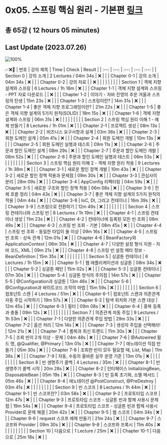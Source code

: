 # 0x05. 스프링 핵심 원리 - 기본편 [링크](https://www.inflearn.com/course/%EC%8A%A4%ED%94%84%EB%A7%81-%ED%95%B5%EC%8B%AC-%EC%9B%90%EB%A6%AC-%EA%B8%B0%EB%B3%B8%ED%8E%B8)

## 총 65강 ( 12 hours 05 minutes)
    
## Last Update (2023.07.26)    

![100%](https://progress-bar.dev/0/?scale=65&title=progress&width=500&color=babaca&suffix=/65)

✅❌:hammer:
| 번호 | 강의 제목 | Time | Check | Result |
| :--: | :--: | :--: | :--: | :--: |
| Section 0 | 강의 소개 | 2 Lectures / 04m 34s | ❌ |  |
| Chapter 0-1 | 강의 소개 | 04m 34s | ❌ | |
| Chapter 0-2 | 강의 자료 | | ❌ | |
| | | | | |
| Section 1 | 객체 지향 설계와 스프링 | 6 Lectures / 1h 16m | ❌ | |
| Chapter 1-1 | 객체 지향 설계와 스프링 - PPT 자료 다운로드 |  | ❌ | | 
| Chapter 1-2 | 이야기 - 자바 진영의 추운 겨울과 스프링의 탄생 | 15m 23s | ❌ | |
| Chapter 1-3 | 스프링이란? | 14m 31s | ❌ | | 
| Chapter 1-4 | 좋은 객체 지향 프로그래밍이란? | 21m 22s | ❌ | |
| Chapter 1-5 | 좋은 객체 지향 설계의 5가지 원칙(SOLID) | 18m 15s | ❌ | |
| Chapter 1-6 | 객체 지향 설계와 스프링 | 06m 31s | ❌ | | 
| | | | | |
| Section 2 | 스프링 핵심 원리 이해 1 - 예제 만들기 | 8 Lectures / 1h 01m | ❌ | |
| Chapter 2-1 | 프로젝트 생성 | 08m 13s | ❌ | | 
| Chapter 2-2 | 비즈니스 요구사항과 설계 | 03m 38s | ❌ | |
| Chapter 2-3 | 회원 도메인 설계 | 05m 41s | ❌ | | 
| Chapter 2-4 | 회원 도메인 개발 | 10m 13s | ❌ | | 
| Chapter 2-5 | 회원 도메인 실행과 테스트 | 09m 11s | ❌ | | 
| Chapter 2-6 | 주문과 할인 도메인 설계 | 08m 29s | ❌ | | 
| Chapter 2-7 | 주문과 할인 도메인 개발 | 08m 52s | ❌ | |
| Chapter 2-8 | 주문과 할인 도메인 실행과 테스트 | 06m 53s | ❌ | | 
| | | | | |
| Section 3 | 스프링 핵심 원리 이해 2 - 객체 지향 원리 적용 | 9 Lectures / 1h 38m | ❌ | |
| Chapter 3-1 | 새로운 할인 정책 개발 | 10m 43s | ❌ | | 
| Chapter 3-2 | 새로운 할인 정책 적용과 문제점 | 09m 30s | ❌ | |
| Chapter 3-3 | 관심사의 분리 | 28m 09s | ❌ | | 
| Chapter 3-4 | AppConfig 리팩터링 | 04m 59s | ❌ | | 
| Chapter 3-5 | 새로운 구조와 할인 정책 적용 | 06m 08s | ❌ | | 
| Chapter 3-6 | 전체 흐름 정리 | 04m 43s | ❌ | | 
| Chapter 3-7 | 좋은 객체 지향 설계의 5가지 원칙의 적용 | 04m 44s | ❌ | |
| Chapter 3-8 | IoC, DI, 그리고 컨테이너 | 16m 39s | ❌ | | 
| Chapter 3-9 | 스프링으로 전환하기 | 12m 49s | ❌ | | 
| | | | | |
| Section 4 | 스프링 컨테이너와 스프링 빈 | 8 Lectures / 1h 19m | ❌ | | 
| Chapter 4-1 | 스프링 컨테이너 생성 | 11m 23s | ❌ | | 
| Chapter 4-2 | 컨테이너에 등록된 모든 빈 조회 | 06m 49s | ❌ | | 
| Chapter 4-3 | 스프링 빈 조회 - 기본 | 08m 45s | ❌ | | 
| Chapter 4-4 | 스프링 빈 조회 - 동일한 타입이 둘 이상 | 09m 16s | ❌ | | 
| Chapter 4-5 | 스프링 빈 조회 - 상속 관계 | 12m 01s | ❌ | | 
| Chapter 4-6 | BeanFactory와 ApplicationContext | 06m 30s | ❌ | | 
| Chapter 4-7 | 다양한 설정 형식 지원 - 자바 코드, XML | 09m 21s | ❌ | | 
| Chapter 4-8 | 스프링 빈 설정 메타 정보 - BeanDefinition | 15m 35s | ❌ | | 
| | | | | |
| Section 5 | 싱글톤 컨테이너 | 6 Lectures / 1h 15m | ❌ | | 
| Chapter 5-1 | 웹 애플리케이션과 싱글톤 | 08m 34s | ❌ | | 
| Chapter 5-2 | 싱글톤 패턴 | 15m 02s | ❌ | | 
| Chapter 5-3 | 싱글톤 컨테이너 | 07m 30s | ❌ | | 
| Chapter 5-4 | 싱글톤 방식의 주의점 | 14m 57s | ❌ | | 
| Chapter 5-5 | @Configuration과 싱글톤 | 13m 46s | ❌ | | 
| Chapter 5-6 | @Configuration과 바이트코드 조작의 마법 | 15m 59s | ❌ | | 
| | | | | |
| Section 6 | 컴포넌트 스캔 | 4 Lectures / 51m | ❌ | | 
| Chapter 6-1 | 컴포넌트 스캔과 의존관계 자동 주입 시작하기 | 19m 57s | ❌ | | 
| Chapter 6-2 | 탐색 위치와 기본 스캔 대상 | 12m 45s | ❌ | | 
| Chapter 6-3 | 필터 | 09m 08s | ❌ | | 
| Chapter 6-4 | 중복 등록과 충돌 | 09m 12s | ❌ | | 
| | | | | |
| Section 7 | 의존관계 자동 주입 | 9 Lectures / 1h 53m | ❌ | | 
| Chapter 7-1 | 다양한 의존관계 주입 방법 | 29m 33s | ❌ | | 
| Chapter 7-2 | 옵션 처리 | 12m 14s | ❌ | | 
| Chapter 7-3 | 생성자 주입을 선택해라! | 12m 21s | ❌ | | 
| Chapter 7-4 | 롬복과 최신 트랜드 | 11m 30s | ❌ | | 
| Chapter 7-5 | 조회 빈이 2개 이상 - 문제 | 04m 48s | ❌ | | 
| Chapter 7-6 | @Autowired 필드 명, @Qualifier, @Primary | 13m 01s | ❌ | | 
| Chapter 7-7 | 애노테이션 직접 만들기 | 05m 30s | ❌ | | 
| Chapter 7-8 | 조회한 빈이 모두 필요할 때, List, Map | 11m 36s | ❌ | | 
| Chapter 7-9 | 자동, 수동의 올바른 실무 운영 기준 | 13m 01s | ❌ | | 
| | | | | |
| Section 8 | 빈 생명주기 콜백 | 4 Lectures / 35m | ❌ | | 
| Chapter 8-1 | 빈 생명주기 콜백 시작 | 20m 28s | ❌ | | 
| Chapter 8-2 | 인터페이스 InitializingBean, DisposableBean | 05m 19s | ❌ | | 
| Chapter 8-3 | 빈 등록 초기화, 소멸 메서드 | 05m 46s | ❌ | | 
| Chapter 8-4 | 애노테이션 @PostConstruct, @PreDestroy | 03m 41s | ❌ | | 
| | | | | |
| Section 9 | 빈 스코프 | 8 Lectures / 1h 44m | ❌ | | 
| Chapter 9-1 | 빈 스코프란? | 03m 58s | ❌ | | 
| Chapter 9-2 | 프로토타입 스코프 | 12m 47s | ❌ | | 
| Chapter 9-3 | 프로토타입 스코프 - 싱글톤 빈과 함께 사용시 문제점 | 19m 54s | ❌ | | 
| Chapter 9-4 | 프로토타입 스코프 - 싱글톤 빈과 함께 사용시 Provider로 문제 해결 | 20m 42s | ❌ | | 
| Chapter 9-5 | 웹 스코프 | 04m 34s | ❌ | | 
| Chapter 9-6 | request 스코프 예제 만들기 | 21m 24s | ❌ | | 
| Chapter 9-7 | 스코프와 Provider | 09m 30s | ❌ | | 
| Chapter 9-8 | 스코프와 프록시 | 11m 40s | ❌ | | 
| | | | | |
| Section 10 | 다음으로 | 1 Lecture / 25m | ❌ | | 
| Chapter 10-1 | 다음으로 | 25m 18s | ❌ | | 
